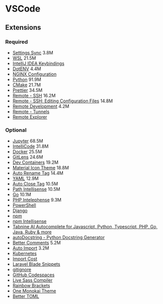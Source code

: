 # VSCode

## Extensions
### Required
- [Settings Sync](https://marketplace.visualstudio.com/items?itemName=Shan.code-settings-sync) 3.8M
- [WSL](https://marketplace.visualstudio.com/items?itemName=ms-vscode-remote.remote-wsl) 21.5M
- [IntelliJ IDEA Keybindings](https://marketplace.visualstudio.com/items?itemName=k--kato.intellij-idea-keybindings)
- [DotENV](https://marketplace.visualstudio.com/items?itemName=mikestead.dotenv) 4.4M
- [NGINX Configuration](https://marketplace.visualstudio.com/items?itemName=william-voyek.vscode-nginx)
- [Python](https://marketplace.visualstudio.com/items?itemName=ms-python.python) 91.9M
- [CMake](https://marketplace.visualstudio.com/items?itemName=twxs.cmake) 21.7M
- [Prettier](https://marketplace.visualstudio.com/items?itemName=esbenp.prettier-vscode) 34.5M
- [Remote - SSH](https://marketplace.visualstudio.com/items?itemName=ms-vscode-remote.remote-ssh) 16.2M
- [Remote - SSH: Editing Configuration Files](https://marketplace.visualstudio.com/items?itemName=ms-vscode-remote.remote-ssh-edit) 14.8M
- [Remote Development](https://marketplace.visualstudio.com/items?itemName=ms-vscode-remote.vscode-remote-extensionpack) 4.2M
- [Remote - Tunnels](https://marketplace.visualstudio.com/items?itemName=ms-vscode.remote-server)
- [Remote Explorer](https://marketplace.visualstudio.com/items?itemName=ms-vscode.remote-explorer)

### Optional
- [Jupyter](https://marketplace.visualstudio.com/items?itemName=ms-toolsai.jupyter) 68.5M
- [IntelliCode](https://marketplace.visualstudio.com/items?itemName=VisualStudioExptTeam.vscodeintellicode) 31.8M
- [Docker](https://marketplace.visualstudio.com/items?itemName=ms-azuretools.vscode-docker) 25.5M
- [GitLens](https://marketplace.visualstudio.com/items?itemName=eamodio.gitlens) 24.6M
- [Dev Containers](https://marketplace.visualstudio.com/items?itemName=ms-vscode-remote.remote-containers) 19.2M
- [Material Icon Theme](https://marketplace.visualstudio.com/items?itemName=PKief.material-icon-theme) 18.8M
- [Auto Rename Tag](https://marketplace.visualstudio.com/items?itemName=formulahendry.auto-rename-tag) 14.4M
- [YAML](https://marketplace.visualstudio.com/items?itemName=redhat.vscode-yaml) 12.9M
- [Auto Close Tag](https://marketplace.visualstudio.com/items?itemName=formulahendry.auto-close-tag) 10.5M
- [Path Intellisense](https://marketplace.visualstudio.com/items?itemName=christian-kohler.path-intellisense) 10.5M
- [Go](https://marketplace.visualstudio.com/items?itemName=golang.Go) 10.1M
- [PHP Intelephense](https://marketplace.visualstudio.com/items?itemName=bmewburn.vscode-intelephense-client) 9.3M
- [PowerShell](https://marketplace.visualstudio.com/items?itemName=ms-vscode.PowerShell)
- [Django](https://marketplace.visualstudio.com/items?itemName=batisteo.vscode-django)
- [npm](https://marketplace.visualstudio.com/items?itemName=eg2.vscode-npm-script)
- [npm Intellisense](https://marketplace.visualstudio.com/items?itemName=christian-kohler.npm-intellisense)
- [Tabnine AI Autocomplete for Javascript, Python, Typescript, PHP, Go, Java, Ruby & more](https://marketplace.visualstudio.com/items?itemName=TabNine.tabnine-vscode)
- [autoDocstring - Python Docstring Generator](https://marketplace.visualstudio.com/items?itemName=njpwerner.autodocstring)
- [Better Comments](https://marketplace.visualstudio.com/items?itemName=aaron-bond.better-comments) 5.2M
- [Auto Import](https://marketplace.visualstudio.com/items?itemName=steoates.autoimport) 3.2M
- [Kubernetes](https://marketplace.visualstudio.com/items?itemName=ms-kubernetes-tools.vscode-kubernetes-tools)
- [Import Cost](https://marketplace.visualstudio.com/items?itemName=wix.vscode-import-cost)
- [Laravel Blade Snippets](https://marketplace.visualstudio.com/items?itemName=onecentlin.laravel-blade)
- [gitignore](https://marketplace.visualstudio.com/items?itemName=codezombiech.gitignore)
- [GitHub Codespaces](https://marketplace.visualstudio.com/items?itemName=GitHub.codespaces)
- [Live Sass Compiler](https://marketplace.visualstudio.com/items?itemName=ritwickdey.live-sass)
- [Rainbow Brackets](https://marketplace.visualstudio.com/items?itemName=2gua.rainbow-brackets)
- [One Monokai Theme](https://marketplace.visualstudio.com/items?itemName=azemoh.one-monokai)
- [Better TOML](https://marketplace.visualstudio.com/items?itemName=bungcip.better-toml)
